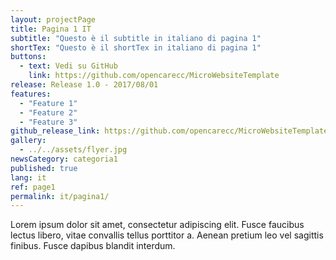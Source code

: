 ```yaml
---
layout: projectPage
title: Pagina 1 IT
subtitle: "Questo è il subtitle in italiano di pagina 1"
shortTex: "Questo è il shortTex in italiano di pagina 1"
buttons:
  - text: Vedi su GitHub
    link: https://github.com/opencarecc/MicroWebsiteTemplate
release: Release 1.0 - 2017/08/01
features:
  - "Feature 1"
  - "Feature 2"
  - "Feature 3"
github_release_link: https://github.com/opencarecc/MicroWebsiteTemplate
gallery:
  - ../../assets/flyer.jpg
newsCategory: categoria1
published: true
lang: it
ref: page1
permalink: it/pagina1/
---
```


Lorem ipsum dolor sit amet, consectetur adipiscing elit. Fusce faucibus lectus libero, vitae convallis tellus porttitor a. Aenean pretium leo vel sagittis finibus. Fusce dapibus blandit interdum.


